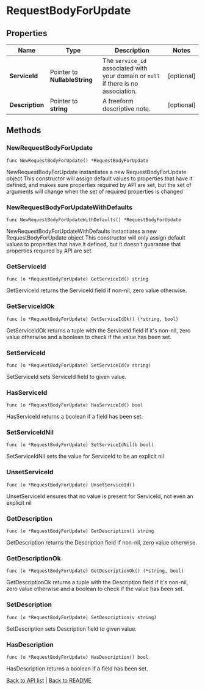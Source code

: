 # RequestBodyForUpdate

## Properties

Name | Type | Description | Notes
------------ | ------------- | ------------- | -------------
**ServiceId** | Pointer to **NullableString** | The `service_id` associated with your domain or `null` if there is no association. | [optional] 
**Description** | Pointer to **string** | A freeform descriptive note. | [optional] 

## Methods

### NewRequestBodyForUpdate

`func NewRequestBodyForUpdate() *RequestBodyForUpdate`

NewRequestBodyForUpdate instantiates a new RequestBodyForUpdate object
This constructor will assign default values to properties that have it defined,
and makes sure properties required by API are set, but the set of arguments
will change when the set of required properties is changed

### NewRequestBodyForUpdateWithDefaults

`func NewRequestBodyForUpdateWithDefaults() *RequestBodyForUpdate`

NewRequestBodyForUpdateWithDefaults instantiates a new RequestBodyForUpdate object
This constructor will only assign default values to properties that have it defined,
but it doesn't guarantee that properties required by API are set

### GetServiceId

`func (o *RequestBodyForUpdate) GetServiceId() string`

GetServiceId returns the ServiceId field if non-nil, zero value otherwise.

### GetServiceIdOk

`func (o *RequestBodyForUpdate) GetServiceIdOk() (*string, bool)`

GetServiceIdOk returns a tuple with the ServiceId field if it's non-nil, zero value otherwise
and a boolean to check if the value has been set.

### SetServiceId

`func (o *RequestBodyForUpdate) SetServiceId(v string)`

SetServiceId sets ServiceId field to given value.

### HasServiceId

`func (o *RequestBodyForUpdate) HasServiceId() bool`

HasServiceId returns a boolean if a field has been set.

### SetServiceIdNil

`func (o *RequestBodyForUpdate) SetServiceIdNil(b bool)`

 SetServiceIdNil sets the value for ServiceId to be an explicit nil

### UnsetServiceId
`func (o *RequestBodyForUpdate) UnsetServiceId()`

UnsetServiceId ensures that no value is present for ServiceId, not even an explicit nil
### GetDescription

`func (o *RequestBodyForUpdate) GetDescription() string`

GetDescription returns the Description field if non-nil, zero value otherwise.

### GetDescriptionOk

`func (o *RequestBodyForUpdate) GetDescriptionOk() (*string, bool)`

GetDescriptionOk returns a tuple with the Description field if it's non-nil, zero value otherwise
and a boolean to check if the value has been set.

### SetDescription

`func (o *RequestBodyForUpdate) SetDescription(v string)`

SetDescription sets Description field to given value.

### HasDescription

`func (o *RequestBodyForUpdate) HasDescription() bool`

HasDescription returns a boolean if a field has been set.


[Back to API list](../README.md#documentation-for-api-endpoints) | [Back to README](../README.md)


